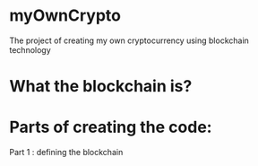 # myOwnCrypto

The project of creating my own cryptocurrency using blockchain technology

# What the blockchain is?

# Parts of creating the code:
Part 1 : defining the blockchain
